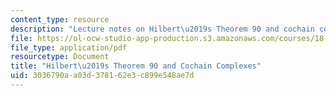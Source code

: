 ```yaml
---
content_type: resource
description: "Lecture notes on Hilbert\u2019s Theorem 90 and cochain complexes."
file: https://ol-ocw-studio-app-production.s3.amazonaws.com/courses/18-786-number-theory-ii-class-field-theory-spring-2016/3036790aa03d378162e3c899e548ae7d_MIT18_786S16_lec9.pdf
file_type: application/pdf
resourcetype: Document
title: "Hilbert\u2019s Theorem 90 and Cochain Complexes"
uid: 3036790a-a03d-3781-62e3-c899e548ae7d
---
```


